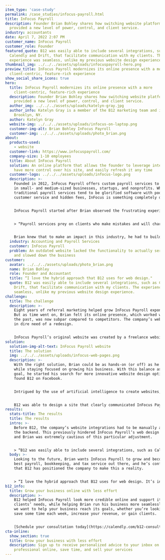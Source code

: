 ```yaml
---
item_type: 'case-study'
permalink: /case_studies/infocus-payroll.html
title: InFocus Payroll
description: Founder Brian Bohley shares how switching website platforms
  provided a new level of power, control, and client service.
industry: accountants
date: April 7, 2022 2:07 PM
customer_name: InFocus Payroll
customer_role: Founder
featured_quote: B12 was easily able to include several integrations, such as
  Calendly and Drift, that facilitate communication with my clients. The
  experience was seamless, unlike my previous website design experience.
thumbnail_img: ../../../assets/uploads/infocuspayroll-hero.png
preview_title: InFocus Payroll modernizes its online presence with a more
  client-centric, feature-rich experience
show_social_share_icons: true
hero:
  title: InFocus Payroll modernizes its online presence with a more
    client-centric, feature-rich experience
  description: Founder Brian Bohley shares how switching website platforms
    provided a new level of power, control, and client service.
  author_img: ../../../assets/uploads/katelyn-gray.jpg
  author_info: Katelyn Gray is a member of the B12 marketing team and is based in
    Brooklyn, NY.
  author: Katelyn Gray
  website-img: ../../../assets/uploads/infocus-on-laptop.png
  customer-img-alt: Brian Bohley InFocus Payroll
  customer-img: ../../../assets/uploads/photo_brian.png
about:
  products-used:
    - website
  customer-link: https://www.infocuspayroll.com/
  company-size: 1-10 employees
  title: About InFocus Payroll
  solution: An online platform that allows the founder to leverage integrations,
    have more control over his site, and easily refresh it any time
  customer-logo: ../../../assets/uploads/infocus-logo.png
  description: >-
    Founded in 2012, InFocus Payroll offers custom payroll services to clients
    in small- and medium-sized businesses, startups, and nonprofits. While many
    traditional payroll services tend to be glorified software with poor
    customer service and hidden fees, InFocus is something completely different.


    InFocus Payroll started after Brian observed the frustrating experience that clients face dealing with payroll bureaus. His years of working in the payroll industry revealed cracks in the existing infrastructure. 


    > “Payroll services prey on clients who make mistakes and will charge them fees. Clients often have no choice but to accept these fees. I hated that part of the industry.” 


    Brian knew that to make an impact in this industry, he had to build something new. He left a more traditional payroll company to create something revolutionary on his own.
  industry: Accounting and Payroll Services
  customer: InFocus Payroll
  problem: An outdated website lacked the functionality to actually serve clients
    and slowed down the business
customer:
  avatar: ../../../assets/uploads/photo_brian.png
  name: Brian Bohley
  role: Founder and Accountant
  title: “I love the hybrid approach that B12 uses for web design."
  quote: B12 was easily able to include several integrations, such as Calendly and
    Drift, that facilitate communication with my clients. The experience was
    seamless, unlike my previous website design experience.
challenge:
  title: The challenge
  description: >-
    Eight years of referral marketing helped grow InFocus Payroll exponentially.
    But as time went on, Brian felt its online presence, which worked well in
    the past, was now subpar compared to competitors. The company’s website was
    in dire need of a redesign.


    InFocus Payroll’s original website was created by a freelance website designer, which left Brian with little control to update it. He was completely dependent on the designer if he needed any changes made, which naturally led to delays and frustration. This bottleneck led him to seek out an alternative that allowed him to make changes anytime while still retaining a professional designer’s support as needed.
solution:
  solution-img-alt-text: InFocus Payroll website
  title: The solution
  img: ../../../assets/uploads/infocus-web-pages.png
  description: >-
    With the right solution, Brian could be as hands-on (or off) as he wanted
    while staying focused on growing his business. With this balance as the
    goal, he started his search for more innovative website design options and
    found B12 on Facebook. 


    Intrigued by the use of artificial intelligence to create websites, Brian was blown away by his initial draft and immediately scheduled a call with a B12 design consultant. The exemplary support and knowledge during the free consultation solidified InFocus Payroll’s choice to work with B12. By the end of the consultation, Brian purchased a B12 plan.


    B12 was able to design a site that clearly communicated InFocus Payroll’s value, expertise, and services, while fulfilling Brian’s behind -the-scenes needs. Within a week, the new [website](https://www.infocuspayroll.com/) officially launched.
results:
  stats-title: The results
  title: The results
  intro: >-
    Before B12, the company’s website integrations had to be manually added on
    the backend. This previously hindered InFocus Payroll’s web design process,
    and Brian was extremely cautious of this particular adjustment. 


    > “B12 was easily able to include several integrations, such as Calendly and Drift, that facilitate communication with my clients. The experience was seamless, unlike my previous website design experience.”
  body: >-
    Looking to the future, Brian wants InFocus Payroll to grow and become the
    best payroll, bookkeeping, and tax service out there, and he’s confident
    that B12 has positioned the company to make this a reality. 


    > “I love the hybrid approach that B12 uses for web design. It’s inevitable to look for automation as a solution, but there needs to be a human element. B12 can achieve both by automating the mundane aspects of design and still offering that personalized human touch. I appreciate that.”
b12_info:
  title: Grow your business online with less effort
  description: >-
    B12 helped InFocus Payroll look more credible online and support its
    clients’ needs, while helping Brian run his business more seamlessly. Now,
    we want to help your business reach its goals, whether you’re looking to
    save some time each week, increase your revenue, or gain clients. 


    [Schedule your consultation today](https://calendly.com/b12-consultations/b12-consultations) to learn how B12 makes it easy to engage clients, sell your services, and grow your business using one platform.
cta-inline:
  show_section: true
  title: Grow your business with less effort
  description: Sign up to receive personalized advice to your inbox on how to look
    professional online, save time, and sell your services
---
```

